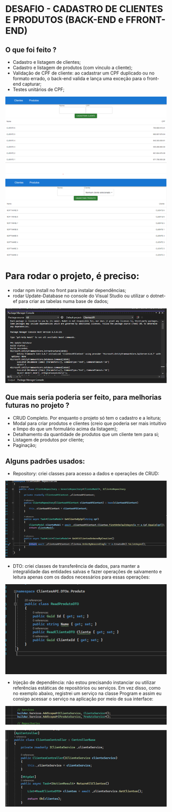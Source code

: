 # DESAFIO - CADASTRO DE CLIENTES E PRODUTOS (BACK-END e FFRONT-END)

## O que foi feito ?

* Cadastro e listagem de clientes;
* Cadastro e listagem de produtos (com vínculo a cliente);
* Validação de CPF de cliente: ao cadastrar um CPF duplicado ou no formato errado, o back-end valida e lança uma exceção para o front-end capturar;
* Testes unitários de CPF;

![Clientes](./assets/tela_clientes.png)
![Produtos](./assets/tela_produtos.png)

# Para rodar o projeto, é preciso:
* rodar npm install no front para instalar dependências;
* rodar Update-Database no console do Visual Studio ou utilizar o dotnet-ef para criar as tabelas numa base de dados;

![dbupdate](./assets/updatedb.png)

## Que mais seria poderia ser feito, para melhorias futuras no projeto ?

* CRUD Completo. Por enquanto o projeto só tem o cadastro e a leitura;
* Modal para criar produtos e clientes (creio que poderia ser mais intuitivo e limpo do que um formulário acima da listagem);
* Detalhamento da quantidade de produtos que um cliente tem para si;
* Listagem de produtos por cliente;
* Paginação;

## Alguns padrões usados:

* Repository: criei classes para acesso a dados e operações de CRUD:

![Repository](./assets/repository.png)

* DTO: criei classes de transferência de dados, para manter a integralidade das entidades salvas e fazer operações de salvamento e leitura apenas com os dados necessários para essas operações:

![dto](./assets/dto.png)

* Injeção de dependência: não estou precisando instanciar ou utilizar referências estáticas de repositórios ou serviços. Em vez disso, como no exemplo abaixo, registrei um serviço na classe Program e assim eu consigo acessar o serviço na aplicação por meio de sua interface:

![inje](./assets/injecao2.png)

![inje2](./assets/injecao_dep.png)